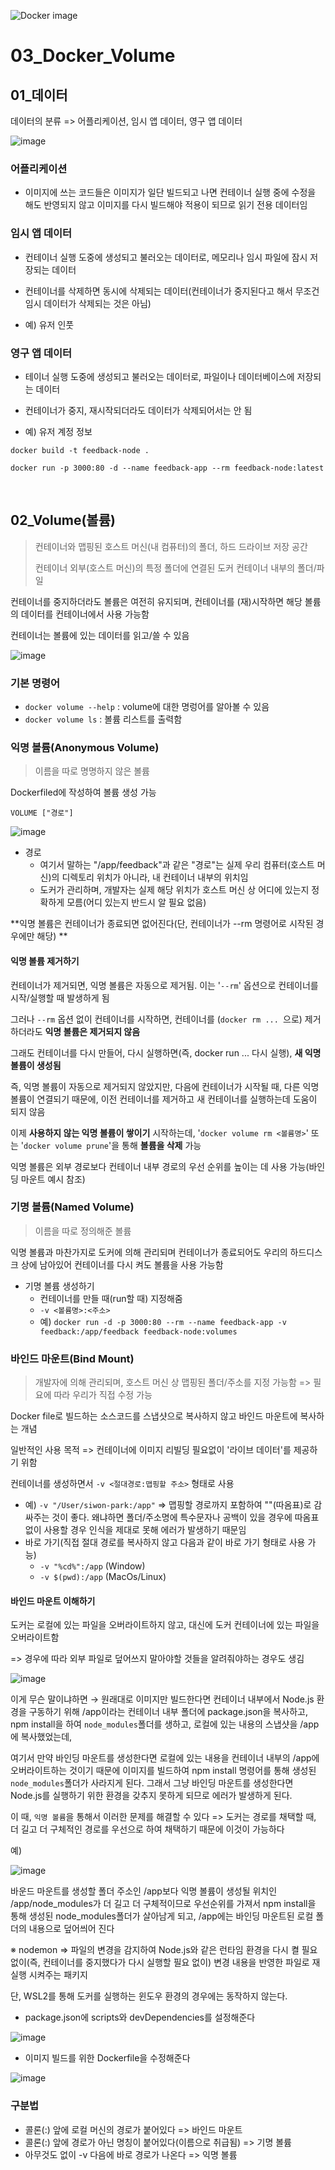 ![Docker image](https://user-images.githubusercontent.com/93081720/174341063-d8894c50-7452-49b0-ae2f-7a4b019dc8a9.png)

# 03_Docker_Volume

## 01_데이터

데이터의 분류 => 어플리케이션, 임시 앱 데이터, 영구 앱 데이터

![image](https://user-images.githubusercontent.com/93081720/180634741-52a53d58-f5e3-4d89-9cec-92dd4379ee7c.png)

### 어플리케이션

- 이미지에 쓰는 코드들은 이미지가 일단 빌드되고 나면 컨테이너 실행 중에 수정을 해도 반영되지 않고 이미지를 다시 빌드해야 적용이 되므로 읽기 전용 데이터임



### 임시 앱 데이터

- 컨테이너 실행 도중에 생성되고 불러오는 데이터로, 메모리나 임시 파일에 잠시 저장되는 데이터
- 컨테이너를 삭제하면 동시에 삭제되는 데이터(컨테이너가 중지된다고 해서 무조건 임시 데이터가 삭제되는 것은 아님)

- 예) 유저 인풋



### 영구 앱 데이터

- 테이너 실행 도중에 생성되고 불러오는 데이터로, 파일이나 데이터베이스에 저장되는 데이터
- 컨테이너가 중지, 재시작되더라도 데이터가 삭제되어서는 안 됨

- 예) 유저 계정 정보

```
docker build -t feedback-node .

docker run -p 3000:80 -d --name feedback-app --rm feedback-node:latest
```

<br>

## 02_Volume(볼륨)

> 컨테이너와 맵핑된 호스트 머신(내 컴퓨터)의 폴더, 하드 드라이브 저장 공간
>
> 컨테이너 외부(호스트 머신)의 특정 폴더에 연결된 도커 컨테이너 내부의 폴더/파일

컨테이너를 중지하더라도 볼륨은 여전히 유지되며, 컨테이너를 (재)시작하면 해당 볼륨의 데이터를 컨테이너에서 사용 가능함

컨테이너는 볼륨에 있는 데이터를 읽고/쓸 수 있음

![image](https://user-images.githubusercontent.com/93081720/180636189-a5091868-6dd1-43de-86ec-aeb14c3cfd99.png)

### 기본 명령어

- `docker volume --help` : volume에 대한 명렁어를 알아볼 수 있음
- `docker volume ls` : 볼륨 리스트를 출력함



### 익명 볼륨(Anonymous Volume)

> 이름을 따로 명명하지 않은 볼륨

Dockerfiled에 작성하여 볼륨 생성 가능

`VOLUME ["경로"]`

![image](https://user-images.githubusercontent.com/93081720/183292460-aa00b626-9795-4fa9-b333-c02bdd418895.png)

- 경로
  - 여기서 말하는 "/app/feedback"과 같은 "경로"는 실제 우리 컴퓨터(호스트 머신)의 디렉토리 위치가 아니라, 내 컨테이너 내부의 위치임
  - 도커가 관리하며, 개발자는 실제 해당 위치가 호스트 머신 상 어디에 있는지 정확하게 모름(어디 있는지 반드시 알 필요 없음)

**익명 볼륨은 컨테이너가 종료되면 없어진다(단, 컨테이너가 --rm 명령어로 시작된 경우에만 해당) **

#### 익명 볼륨 제거하기

컨테이너가 제거되면, 익명 볼륨은 자동으로 제거됨. 이는 '`--rm`' 옵션으로 컨테이너를 시작/실행할 때 발생하게 됨

그러나 `--rm` 옵션 없이 컨테이너를 시작하면, 컨테이너를 (`docker rm ... `으로) 제거하더라도 **익명 볼륨은 제거되지 않음**

그래도 컨테이너를 다시 만들어, 다시 실행하면(즉, docker run ... 다시 실행), **새 익명 볼륨이 생성됨** 

즉, 익명 볼륨이 자동으로 제거되지 않았지만, 다음에 컨테이너가 시작될 때, 다른 익명 볼륨이 연결되기 때문에, 이전 컨테이너를 제거하고 새 컨테이너를 실행하는데 도움이 되지 않음

이제 **사용하지 않는 익명 볼륨이 쌓이기** 시작하는데,  '`docker volume rm <볼륨명>`' 또는 '`docker volume prune`'을 통해 **볼륨을 삭제** 가능



익명 볼륨은 외부 경로보다 컨테이너 내부 경로의 우선 순위를 높이는 데 사용 가능(바인딩 마운트 예시 참조)



### 기명 볼륨(Named Volume)

> 이름을 따로 정의해준 볼륨

익명 볼륨과 마찬가지로 도커에 의해 관리되며 컨테이너가 종료되어도 우리의 하드디스크 상에 남아있어 컨테이너를 다시 켜도 볼륨을 사용 가능함

- 기명 볼륨 생성하기
  - 컨테이너를 만들 때(run할 때) 지정해줌
  - `-v <볼륨명>:<주소>`
  - 예) `docker run -d -p 3000:80 --rm --name feedback-app -v feedback:/app/feedback feedback-node:volumes`



### 바인드 마운트(Bind Mount)

> 개발자에 의해 관리되며, 호스트 머신 상 맵핑된 폴더/주소를 지정 가능함 => 필요에 따라 우리가 직접 수정 가능

Docker file로 빌드하는 소스코드를 스냅샷으로 복사하지 않고 바인드 마운트에 복사하는 개념

일반적인 사용 목적 => 컨테이너에 이미지 리빌딩 필요없이 '라이브 데이터'를 제공하기 위함

컨테이너를 생성하면서 `-v <절대경로:맵핑할 주소>` 형태로 사용

- 예) `-v "/User/siwon-park:/app"` => 맵핑할 경로까지 포함하여 ""(따옴표)로 감싸주는 것이 좋다. 왜냐하면 폴더/주소명에 특수문자나 공백이 있을 경우에 따옴표 없이 사용할 경우 인식을 제대로 못해 에러가 발생하기 때문임
- 바로 가기(직접 절대 경로를 복사하지 않고 다음과 같이 바로 가기 형태로 사용 가능)
  - `-v "%cd%":/app` (Window)
  - `-v $(pwd):/app` (MacOs/Linux)



#### 바인드 마운트 이해하기

도커는 로컬에 있는 파일을 오버라이트하지 않고, 대신에 도커 컨테이너에 있는 파일을 오버라이트함

=> 경우에 따라 외부 파일로 덮어쓰지 말아야할 것들을 알려줘야하는 경우도 생김

![image](https://user-images.githubusercontent.com/93081720/183462229-e496b5f9-0b58-442c-8807-00b9f9fc8bca.png)

이게 무슨 말이냐하면 → 원래대로 이미지만 빌드한다면 컨테이너 내부에서 Node.js 환경을 구동하기 위해 /app이라는 컨테이너 내부 폴더에 package.json을 복사하고, npm install을 하여 `node_modules`폴더를 생하고, 로컬에 있는 내용의 스냅샷을 /app에 복사했었는데,

여기서 만약 바인딩 마운트를 생성한다면 로컬에 있는 내용을 컨테이너 내부의 /app에 오버라이트하는 것이기 때문에 이미지를 빌드하여 npm install 명령어를 통해 생성된 `node_modules`폴더가 사라지게 된다. 그래서 그냥 바인딩 마운트를 생성한다면 Node.js를 실행하기 위한 환경을 갖추지 못하게 되므로 에러가 발생하게 된다.

이 때, `익명 볼륨`을 통해서 이러한 문제를 해결할 수 있다 => 도커는 경로를 채택할 때, 더 길고 더 구체적인 경로를 우선으로 하여 채택하기 때문에 이것이 가능하다

예)

![image](https://user-images.githubusercontent.com/93081720/183463021-092d23b7-5f7c-400e-b657-5b6adeaaeb7c.png)

바운드 마운트를 생성할 폴더 주소인 /app보다 익명 볼륨이 생성될 위치인 /app/node_modules가 더 길고 더 구체적이므로 우선순위를 가져서 npm install을 통해 생성된 node_modules폴더가 살아남게 되고, /app에는 바인딩 마운트된 로컬 폴더의 내용으로 덮어씌어 진다

 

※ nodemon => 파일의 변경을 감지하여 Node.js와 같은 런타임 환경을 다시 켤 필요 없이(즉, 컨테이너를 중지했다가 다시 실행할 필요 없이) 변경 내용을 반영한 파일로 재실행 시켜주는 패키지

단, WSL2를 통해 도커를 실행하는 윈도우 환경의 경우에는 동작하지 않는다.

- package.json에 scripts와 devDependencies를 설정해준다

![image](https://user-images.githubusercontent.com/93081720/183463904-eb87e1dd-5204-433e-b475-3b4c969dfeae.png)

- 이미지 빌드를 위한 Dockerfile을 수정해준다

![image](https://user-images.githubusercontent.com/93081720/183464039-f7028eb7-a551-44ff-a73a-d01339ceb204.png)



### 구분법

- 콜론(:) 앞에 로컬 머신의 경로가 붙어있다 => 바인드 마운트
- 콜론(:) 앞에 경로가 아닌 명칭이 붙어있다(이름으로 취급됨) => 기명 볼륨
-  아무것도 없이 -v 다음에 바로 경로가 나온다 => 익명 볼륨

